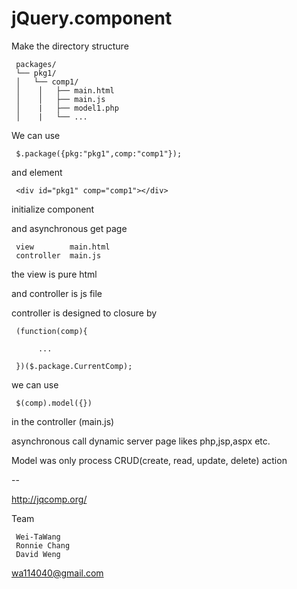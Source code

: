 jQuery.component
=================


Make the directory structure

     packages/
     └── pkg1/
     │   └── comp1/
     │    │   ├── main.html
     │    │   ├── main.js
     │    |   ├── model1.php
     │    |   └── ...

We can use 

     $.package({pkg:"pkg1",comp:"comp1"}); 

and element

     <div id="pkg1" comp="comp1"></div>

initialize component

and asynchronous get page

     view        main.html  
     controller  main.js

the view is pure html

and controller is js file 

controller is designed to closure by

     (function(comp){
          
          ...
          
     })($.package.CurrentComp);


we can use 

     $(comp).model({}) 

in the controller (main.js)

asynchronous call dynamic server page likes php,jsp,aspx etc.

Model was only process CRUD(create, read, update, delete) action

--

http://jqcomp.org/

Team

     Wei-TaWang
     Ronnie Chang
     David Weng

wa114040@gmail.com
